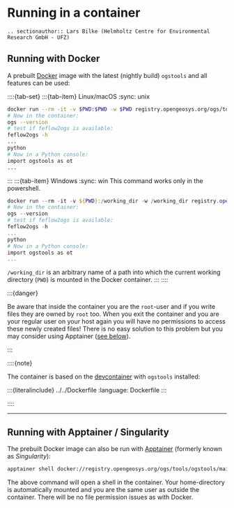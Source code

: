 # Running in a container

```{eval-rst}
.. sectionauthor:: Lars Bilke (Helmholtz Centre for Environmental Research GmbH - UFZ)
```

## Running with Docker

A prebuilt [Docker](https://www.docker.com) image with the latest (nightly build) `ogstools` and all features can be used:

::::{tab-set}
:::{tab-item} Linux/macOS
:sync: unix

```bash
docker run --rm -it -v $PWD:$PWD -w $PWD registry.opengeosys.org/ogs/tools/ogstools/main-3.9:feflow-8.0
# Now in the container:
ogs --version
# test if feflow2ogs is available:
feflow2ogs -h
...
python
# Now in a Python console:
import ogstools as ot
...
```

:::
:::{tab-item} Windows
:sync: win
This command works only in the powershell.

```powershell
docker run --rm -it -v ${PWD}:/working_dir -w /working_dir registry.opengeosys.org/ogs/tools/ogstools/main-3.9:feflow-8.0
# Now in the container:
ogs --version
# test if feflow2ogs is available:
feflow2ogs -h
...
python
# Now in a Python console:
import ogstools as ot
...
```

`/working_dir` is an arbitrary name of a path into which the current working directory (`PWD`) is mounted in the Docker container.
:::
::::

:::{danger}

Be aware that inside the container you are the `root`-user and if you write files they are owned by `root` too. When you exit the container and you are your regular user on your host again you will have no permissions to access these newly created files! There is no easy solution to this problem but you may consider using Apptainer ([see below](#running-with-apptainer--singularity)).

:::

::::{note}

The container is based on the [devcontainer](../development/index.md#container-specification) with `ogstools` installed:

:::{literalinclude} ../../Dockerfile
:language: Dockerfile
:::

::::

______________________________________________________________________

## Running with Apptainer / Singularity

The prebuilt Docker image can also be run with [Apptainer](https://apptainer.org) (formerly known as *Singularity*):

```bash
apptainer shell docker://registry.opengeosys.org/ogs/tools/ogstools/main-3.9
```

The above command will open a shell in the container. Your home-directory is automatically mounted and you are the same user as outside the container. There will be no file permission issues as with Docker.
